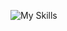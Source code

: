 ![My Skills](https://skillicons.dev/icons?i=py,git,github,django,bootstrap,flask,machinelearning)


